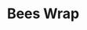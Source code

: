 ---
title: Bees Wrap
featured: true
url: 'https://www.beeswrap.com/'
categories:
  - 1e06ea25-373d-440c-9abd-408710b475d0
countries:
  - us
description: >-
  Stop using cling film and start using reusable recyclable wraps made from bees
  wax and organic jojoba oil.
image: null
blueprint: action

---